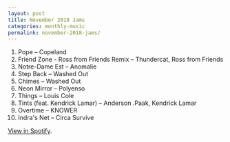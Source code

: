 ```yaml
---
layout: post
title: November 2018 Jams
categories: monthly-music
permalink: november-2018-jams/
---
```


1. Pope – Copeland
2. Friend Zone - Ross from Friends Remix – Thundercat, Ross from Friends
3. Notre-Dame Est – Anomalie
4. Step Back – Washed Out
5. Chimes – Washed Out
6. Neon Mirror – Polyenso
7. Things – Louis Cole
8. Tints (feat. Kendrick Lamar) – Anderson .Paak, Kendrick Lamar
9. Overtime – KNOWER
10. Indra's Net – Circa Survive

[View in Spotify][spotify].  

[spotify]: https://open.spotify.com/user/fred.hohman/playlist/2ijZ5ux3cSaFxXSUsHNX4h?si=18DJM-cMTbCwXyciobd46w